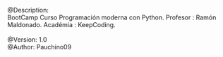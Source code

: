 @Description: <br>
             BootCamp Curso Programación moderna con Python.
             Profesor : Ramón Maldonado.
             Académia : KeepCoding.
<br>             
@Version: 1.0
<br>
@Author: Pauchino09
